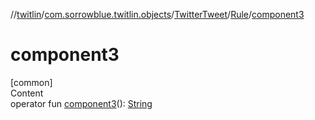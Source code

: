 //[twitlin](../../../index.md)/[com.sorrowblue.twitlin.objects](../../index.md)/[TwitterTweet](../index.md)/[Rule](index.md)/[component3](component3.md)



# component3  
[common]  
Content  
operator fun [component3](component3.md)(): [String](https://kotlinlang.org/api/latest/jvm/stdlib/kotlin/-string/index.html)  



